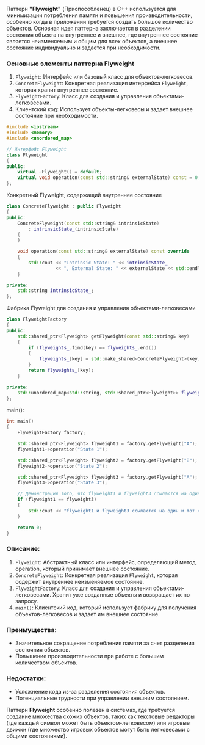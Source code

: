 Паттерн **"Flyweight"** (Приспособленец) в C++ используется для минимизации потребления памяти и повышения производительности, особенно когда в приложении требуется создать большое количество объектов. Основная идея паттерна заключается в разделении состояния объекта на внутреннее и внешнее, где внутреннее состояние является неизменяемым и общим для всех объектов, а внешнее состояние индивидуально и задается при необходимости.

### Основные элементы паттерна Flyweight

1. `Flyweight`: Интерфейс или базовый класс для объектов-легковесов.
2. `ConcreteFlyweight`: Конкретная реализация интерфейса `Flyweight`, которая хранит внутреннее состояние.
3. `FlyweightFactory`: Класс для создания и управления объектами-легковесами.
4. Клиентский код: Использует объекты-легковесы и задает внешнее состояние при необходимости.

```cpp
#include <iostream>
#include <memory>
#include <unordered_map>

// Интерфейс Flyweight
class Flyweight
{
public:
    virtual ~Flyweight() = default;
    virtual void operation(const std::string& externalState) const = 0;
};
```
Конкретный Flyweight, содержащий внутреннее состояние
```cpp
class ConcreteFlyweight : public Flyweight
{
public:
    ConcreteFlyweight(const std::string& intrinsicState)
        : intrinsicState_(intrinsicState)
    {
    }

    void operation(const std::string& externalState) const override
    {
        std::cout << "Intrinsic State: " << intrinsicState_
                  << ", External State: " << externalState << std::endl;
    }

private:
    std::string intrinsicState_;
};
```
Фабрика Flyweight для создания и управления объектами-легковесами
```cpp
class FlyweightFactory
{
public:
    std::shared_ptr<Flyweight> getFlyweight(const std::string& key)
    {
        if (flyweights_.find(key) == flyweights_.end())
        {
            flyweights_[key] = std::make_shared<ConcreteFlyweight>(key);
        }
        return flyweights_[key];
    }

private:
    std::unordered_map<std::string, std::shared_ptr<Flyweight>> flyweights_;
};
```
main():
```cpp
int main()
{
    FlyweightFactory factory;

    std::shared_ptr<Flyweight> flyweight1 = factory.getFlyweight("A");
    flyweight1->operation("State 1");

    std::shared_ptr<Flyweight> flyweight2 = factory.getFlyweight("B");
    flyweight2->operation("State 2");

    std::shared_ptr<Flyweight> flyweight3 = factory.getFlyweight("A");
    flyweight3->operation("State 3");

    // Демонстрация того, что flyweight1 и flyweight3 ссылаются на один и тот же объект
    if (flyweight1 == flyweight3)
    {
        std::cout << "flyweight1 и flyweight3 ссылаются на один и тот же объект." << std::endl;
    }

    return 0;
}
```
### Описание:
1. `Flyweight`: Абстрактный класс или интерфейс, определяющий метод operation, который принимает внешнее состояние.
2. `ConcreteFlyweight`: Конкретная реализация `Flyweight`, которая содержит внутреннее неизменяемое состояние.
3. `FlyweightFactory`: Класс для создания и управления объектами-легковесами. Хранит уже созданные объекты и возвращает их по запросу.
4. `main()`: Клиентский код, который использует фабрику для получения объектов-легковесов и задает им внешнее состояние.

### Преимущества:
- Значительное сокращение потребления памяти за счет разделения состояния объектов.
- Повышение производительности при работе с большим количеством объектов.

### Недостатки:
- Усложнение кода из-за разделения состояния объектов.
- Потенциальные трудности при управлении внешним состоянием.

Паттерн **Flyweight** особенно полезен в системах, где требуется создание множества схожих объектов, таких как текстовые редакторы (где каждый символ может быть объектом-легковесом) или игровые движки (где множество игровых объектов могут быть легковесами с общими состояниями).